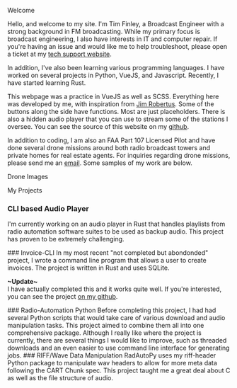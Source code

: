 <SectionHR>Welcome</SectionHR>

Hello, and welcome to my site. I'm Tim Finley, a Broadcast Engineer with a strong background in FM broadcasting.
While my primary focus is broadcast engineering, I also have interests in IT and computer repair. If you're having an issue and would like me to help troubleshoot, please open a ticket at my [tech support website](https://fgtech.finley-group.com).

In addition, I've also been learning various programming languages. I have worked on several projects in Python, VueJS, and Javascript. Recently, I have started learning Rust.  

This webpage was a practice in VueJS as well as SCSS. Everything here was developed by me, with inspiration from [Jim Robertus](https://thelcars.com/). Some of the buttons along the side have functions. Most are just placeholders. There is also a hidden audio player that you can use to stream some of the stations I oversee. You can see the source of this website on my [github](https://github.com/maxtimbo/finley-group-lcars).

In addition to coding, I am also an FAA Part 107 Licensed Pilot and have done several drone missions around both radio broadcast towers and private homes for real estate agents. For inquiries regarding drone missions, please send me an [email](mailto:tim.finley24@gmail.com). Some samples of my work are below.

<SectionHR>Drone Images</SectionHR>

<ImageGallery :images="[
    { thumbnail: '/images/thumb_Top3.webp', full: '/images/Top3.webp' },
    { thumbnail: '/images/thumb_bluffton2.webp', full: '/images/bluffton2.webp' },
    { thumbnail: '/images/thumb_studioTop.webp', full: '/images/studioTop.webp' },
    { thumbnail: '/images/thumb_woahTop.webp', full: '/images/woahTop.webp' },
    { thumbnail: '/images/thumb_SavannahArtSchool.webp', full: '/images/SavannahArtSchool.webp' },
]" />

<SectionHR :textAlign="'justify-center'">My Projects</SectionHR>
### CLI based Audio Player
I'm currently working on an audio player in Rust that handles playlists from radio automation software suites to be used as backup audio. This project has proven to be extremely challenging.

<lhr />
### Invoice-CLI
In my most recent "not completed but abondonded" project, I wrote a command line program that allows a user to create invoices. The project is written in Rust and uses SQLite.

**~Update~**  
I have actually completed this and it works quite well. If you're interested, you can see the project [on my github](https://github.com/maxtimbo/invoice-cli).

<lhr />
### Radio-Automation Python
Before completing this project, I had had several Python scripts that would take care of various download and audio manipulation tasks. This project aimed to combine them all into one comprehensive package. Although I really like where the project is currently, there are several things I would like to improve, such as threaded downloads and an even easier to use command line interface for generating jobs.

<lhr />
### RIFF/Wave Data Manipulation
RadAutoPy uses my riff-header Python package to manipulate wav headers to allow for more meta data following the CART Chunk spec. This project taught me a great deal about C as well as the file structure of audio.

<lhr />

<script setup>
import { lhr, SectionHR, ImageGallery } from '@/elements';
</script>
